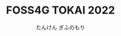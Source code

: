 ---
title: FOSS4G TOKAI 2022
subtitle: たんけん ぎふのもり
time: 8/10(水), 8/11(祝) 
place: 
image: img/fd07a1433ab200d895020918681508ea.webp

headline:
  text:  8/11(祝) セッションDay<br><a href="https://www.youtube.com/watch?v=odWxwtV_lyU" target="_blank">オンライン配信(YouTube)</a> <a href="https://bit.ly/foss4gtokai2022gather" target="_blank">オンライン交流スペース</a>(10:00-18:00まで)


place:
  heading: 開催場所
  text:  <a target="blank" href="https://www.forest.ac.jp/about/access/">岐阜県立森林文化アカデミー</a> & Online<br><br><a href="access.pdf" target="_blank">会場・駐車場案内</a>
  imageUrl: img/PXL_20220723_045931276.jpg

blurb:
  heading: Message
  text:  岐阜県は国内有数の林業の盛んな地域です。会場である森林文化アカデミーも林業を中心とした森に関する文化や技術の継承を実践しています。<br>
    FOSS4G TOKAI 2022では森とGISを大人だけでなく子供にも分かりやすく、そして親しみやすいイベントにしていきます。<br>
    ハンズオンやセッションで「たんけん」して、新たな岐阜や森の魅力を発見しましょう。

handsontitle:
  bgcolor: 
  text: ハンズオンDay

handson1:
  bgcolor: #5a9980
  imageUrl: img/icon/02_古川 邦明.png
  heading: QGIS初級編〜岐阜県の地形を見てみよう〜
  text: 
    |
    講師：古川 邦明（岐阜県立森林文化アカデミー兼森林研究所）<br>
    定員：10名<br>
    日時：8月10日[水] 14:00-17:00 <br>
    対象者：PCの基本操作が可能な方<br>
    <br>
    初心者を対象とした，GISを利用する上で必要な基礎知識，データの表示などの基本操作から印刷用データの作成など，実際にQGISを操作しながら 実習します．<br>
    <br>
    <ul>
    <li>QGISの画面の見方と操作方法
    <li>簡単なデータの入手方法
    <li>データの表示方法
    <li>印刷用データの作成方法
    </ul>

handson2:
  bgcolor: #5a9980
  imageUrl: img/icon/01_キタ コウイチ.png
  heading: QGIS中級編〜航空レーザー測量データをQGISで使う〜
  text: 
    |
    講師：喜多 耕一（FOSS4G Hokkaido）<br>
    日時：8月10日[水] 14:00-17:00<br>
    最近、国や地方自治体で公開されることが多くなってきた、「航空レーザー測量」のデータを使って、標高データの作成、地形データの作成、差分計算などを実践してみましょう。<br>
    <br>
    <ul>
    <li>標高DEMラスタの作成
    <li>陰影図、傾斜区分図の作成
    <li>道路の縦断図を作成
    <li>災害前と災害後の地形を比較（差分計算）
    <li>（時間があれば）PLATEAUのデータをQGISで使う
    </ul>



sessiontitle:
  text: セッションDay

session:
  heading: タイムテーブル
  description: 会場:<a href="/access.pdf" target="_blank">森の情報センター</a>、 <a href="https://www.youtube.com/watch?v=odWxwtV_lyU" target="_blank">オンライン配信(YouTube)</a><br><a href="https://bit.ly/foss4gtokai2022gather" target="_blank">オンライン交流スペース(Gather)</a>(10:00-18:00まで)
  sessions:
    - time: 10:30〜
      title: 受付開始
      detail: 
    - time: 11:00〜
      title: オープニング
      detail: 
    - time: 11:10〜
      title: <span class="grey-2">セッション1</span><br>森林情報のオープンデータとQGISでの利用
      detail: キタ コウイチ<br>北海道
      icon: img/icon/01_キタ コウイチ.png
      profile: 現在は、北海道DX推進課というところでオープンデータの推進をしていますが、実は林業技師です。著書「業務で使うQGIS　Ver3完全使いこなしガイド」
      content: 森林情報をオープンデータにする意義と、森林情報データをQGISで活用していくための事例を全国のオープンデータサイトを見ながら考察します。

    - time: 11:30〜
      title: <span class="grey-2">セッション2</span><br>「ぎふ森林情報WebMAP」の公開
      detail: 古川 邦明<br>岐阜県立森林文化アカデミー兼森林研究所
      icon: img/icon/02_古川 邦明.png
      profile: 2019年3月末に岐阜県森林研究所を退職、2020年から森林文化アカデミースマート林業推進係でスマート林業関連技術の普及や森林情報WebMAPの作成、公開、管理を担当。
      content: 岐阜県森林研究所と森林文化アカデミーが共同で、昨年11月の公開した「ぎふ森林情報WebMAP」を紹介します。CS立体図をベースに山城跡分布図,航空写真など、森林管理に使ってもらうことを目的に作成した数種類のWebMAPですが、どなたでも登録なしで覧いただけます。

    - time: 11:50〜
      title: <span class="grey-2">セッション3</span><br>野生動物研究におけるQGISとLeafletの活用事例
      detail:	東出 大志<br>岐阜大学野生動物管理学研究センター
      icon: img/icon/03_東出 大志.png
      profile: 岐阜県に来て3年目。専門は動物生態学で主にツキノワグマやイノシシなどの大型哺乳類を対象に研究を行っています。
      content: FOSS4G TOKAI 2022のテーマは「たんけんぎふのもり」です。岐阜県の森林には多様な野生動物が生息しており、我々はその分布や行動、生態を研究しています。これらの研究では、調査地の選定やデータ解析、視覚化といった局面でFOSS4Gを活用していますので、その事例について紹介いたします。

    - time: 12:10〜
      title: 昼休憩

    - time: 12:30〜
      title: LT大会

    - time: 13:10〜
      title: 昼休憩

    - time: 13:30〜
      title: <span class="grey-2">セッション4</span><br>MySQLのGIS機能の機能追加/改善状況
      detail: 山﨑 由章<br>日本オラクル株式会社 MySQL GBU
      icon: img/icon/04_山﨑 由章.png
      profile: MySQLのソリューションエンジニア。GIS分野でもMySQLが使われるように、普及促進を頑張っています！GISの聖地の1つである(？)明石市出身です！
      content: MySQLのGIS機能は、機能追加/改善を続けています。本発表では、特に<a href="https://qiita.com/miyauchi/items/5bdab7ea58f1114d6686">「MySQLのGIS機能に望むこと」</a>で言及されている3点を中心に、その後のMySQLでの改善状況を説明させて頂きます)

    - time: 13:50〜
      title: <span class="grey-2">セッション5</span><br>こんにちは Oracle Spatial です(仮)
      detail: 中井 亮矢<br>日本オラクル株式会社
      icon: img/icon/05_中井 亮矢.png
      profile: Oracle 製品担当エンジニア。空間機能(Spatial)やグラフデータベース機能、機械学習機能等の製品を担当しています。
      content: Oracleには Oracle Spatial という空間データベース機能があります。QGISのレイヤメニューにも、こっそり居るこの子を少し紹介させていただきます。

    - time: 14:10〜
      title: <span class="grey-2">セッション6</span><br>森林リモートセンシングの現状　～ オンデマンド講座のイントロダクションより ～
      detail: 道下 亮<br>一般財団法人リモート・センシング技術センター
      icon: img/icon/06_道下 亮.png
      profile: 一般財団法人リモート・センシング技術センター（RESTEC）で研修の企画、教材作成、及び講師を担当しています。
      content: 弊財団が開催するオンデマンド・オンサイト講座『森林・林業分野におけるリモートセンシング実務者講座』の中から、イントロダクションの一部をご紹介いたします。

    - time: 14:30〜
      title: <span class="grey-2">セッション7</span><br>地域発！　山村集落の防災マップづくり
      detail: 戸田 堅一郎<br>株式会社ジオ・フォレスト
      icon: img/icon/07_戸田 堅一郎.png
      profile: 令和４年３月まで長野県職に在籍。山地防災に関して研究し、CS立体図の開発等を行いました。県職を退職後、<a href="https://gf17v.com/">株式会社ジオ・フォレストを設立</a>。ジオ（大地）とフォレスト（森林）に関するコンサルティングを行います。
      content: 近年の豪雨災害の増加により、防災マップの重要性が注目されています。しかし、一般市民への周知度はまだ低く、紙面で配布された防災マップは災害時に手元にないことも多い。弊社が提供する、山村集落向けの防災マップの作成方法について紹介します。

    - time: 14:50〜
      title: <span class="grey-2">セッション8</span><br>文化遺産のデジタル３D計測と活用
      detail: 渡部 展也<br>中部大学
      icon: img/icon/08_渡部 展也.png
      profile: 主に考古学、文化財分野におけるGISやデジタル計測の応用を中心に研究しております。主なフィールドは中東と中国です、どうぞよろしくお願いいたします。。
      content: 紛争や内戦下では、貴重な文化財が標的となるケースもあり、迅速な文化遺産の記録が必要とされている。シリアの世界遺産を例に、現地の協力のもとで実施した文化財のデジタル３D計測と活用について報告する。必要となる機材や機能についても検討したい。

    - time: 15:10〜
      title: 休憩

    - time: 15:30〜
      title: <span class="grey-2">セッション9</span><br>森林3ＤデータのAR利用の可能性
      detail: 本田 佳彰,杉本 和也<br>岐阜県立森林文化アカデミー
      icon: img/icon/09_杉本 和也.png
      profile: 岐阜県立森林文化アカデミーで林業を学びながら、ITの利活用について検討しています。
      content: 森林３次元計測システムＯＷＬ等で取得した森林内の3DデータのAR活用事例を紹介する。

    - time: 15:50〜
      title: <span class="grey-2">セッション10</span><br>フィールドワークで持ち出すQGISのススメ
      detail: 國枝 裕介<br>個人
      icon: img/icon/10_國枝 裕介.png
      profile: 岐阜県で林業ハッカソンを運営しています。
      content: QGISで作った地図を屋外に持ち出したい。そんなあなたに、QFeildがあります。

    - time: 16:10〜
      title: <span class="grey-2">セッション11</span><br>木こり見習いがWebGISで演習林のマップアプリを自作してみた      
      detail: 小松 聖<br>株式会社MIERUNE
      icon: img/icon/11_小松 聖.png
      profile: 岐阜県出身で北海道に最近移住したGIS開発の新人エンジニアです。
      content: 森林には様々な位置情報が埋もれています。これらをWebGISで可視化し、関係者に共有することで新しい発見が得られます。本発表では、GIS初学者の頃に森林に関するデータ発掘から、可視化までの取り組みの中で得られた知見を共有します。

    - time: 16:30〜
      title: <span class="grey-2">セッション12</span><br>LiDARデータの煎じ方, 2022
      detail: 竹島 喜芳<br>中部大学
      icon: img/icon/12_竹島 喜芳.png
      profile: 中部大学国際GISセンター准教授。私はGISにツール指向ではなく、問題解決指向として関わっています。そんなことから今回は、FOSS4Gツールだけの話ではなく、他のツールについても触れます。もし、これは使えそう！というのがありました、ぜひ実装してください！
      content: 最近、LiDAR計測が盛んに行われています。計測の目的が達成できれば、それでデータの役割は終わるのですが、LiDARは番茶と違い、出殻しにこそ味わい深があります。今回の話では、LiDARの煎じ方とその味わい方を紹介します。FOSS4Gツール開発の参考になればと思います。

    - time: 16:50〜
      title: クロージング
    - time: 17:00〜
      title: 閉会
    - time: 〜18:00
      title: 終了			
  


news:
  heading: News
  youtube: https://www.youtube.com/embed/p4433V4rMdk
  text: 
   | 
   - 8/10(水) : ハンズオンとワークショップの申し込みは終了しました。
   
   - 8/10(水) :セッションはオンライン参加のみ受付ています。
   
   - 8/10(水) : オンライン交流スペース、配信用URLを公開しました

   - 8/6(土) : [最新情報#8](https://www.youtube.com/watch?v=ReA2_fSXDDg)を配信しました

   - 8/6(土) : セッション内容詳細、会場案内を更新しました

   - 8/2(火) : [最新情報#7](https://www.youtube.com/watch?v=p4433V4rMdk)を配信しました

   - 7/27(水) : ハンズオン、タイムテーブルの詳細を更新しました

   - 7/25(月) : ハンズオン, 子供向けワークショップ, LTの申し込みを公開しました

   - 7/19(火) : [最新情報#6](https://www.youtube.com/watch?v=ajw_4l9HlhA)を配信しました

   - 7/5(火) : ハンズオン申込みを公開しました

   - 7/5(火) : [最新情報#5](https://www.youtube.com/watch?v=joCZmBGPfTc)を配信しました

   - 6/21(火) : [最新事情#4](https://www.youtube.com/watch?v=54oGFBVxCA0)を配信しました

   - 6/13(金) : サイトを公開しました

   - 6/7(火) : [最新事情#3](https://www.youtube.com/watch?v=y8T_XuSUlwU)を配信しました

   - 5/17(火) : [最新事情#2](https://www.youtube.com/watch?v=LZ5AnpvUqdI)を配信しました

   - 4/19(火) : [最新事情#1](https://www.youtube.com/watch?v=t19MPU4n7tc)を配信しました

supporter:
  member:
    - name: 杉本 和也
      company: 岐阜県立森林文化アカデミー
      url: https://www.forest.ac.jp/
    - name: 古川 邦明
      custom : <a href="https://www.forest.ac.jp/">岐阜県立森林文化アカデミー</a> / <a href="https://www.forest.rd.pref.gifu.lg.jp/">森林研究所</a>
    - name: 石井 哲治
      company: Code for Gifu
      url: https://www.facebook.com/code4gifu/
#    - name: 中村 親也
#      company: Code for Gifu
#      url: https://www.facebook.com/code4gifu/
    - name: 安田 繁
      company: Code for Gifu
      url: https://www.facebook.com/code4gifu/
    - name: 横井 武志
      company: Code for Gifu
      url: https://www.facebook.com/code4gifu/
    - name: 石井 宏章
      company: ESRI ジャパン株式会社
      url: https://www.esrij.com/
    - name: 國枝 裕介
      company:
      url:
    - name: 吉中 輝彦
      company: 民間建設コンサルタント（耐震関係） / ギルド：黎明の調べ
      url: 								
    - name: 伊藤 永
      custom : <a href="https://www.mapmaster.co.jp/   ">株式会社トヨタマップマスター</a> / ジオメディアサミット名古屋
#  - name: 岩田 員典
#      company: 愛知大学
#      url: http://www.aichi-u.ac.jp/
    - name: 植田 粋美
      company: OSGeo.JP
      url: https://www.osgeo.jp/
    - name: 坂元 恭一
      company: 株式会社オービタルネット
      url: https://www.orbitalnet.jp/
#    - name: 鈴木 秀和
#      company: 名城大学 / Code for Nagoya
#      url: https://www.meijo-u.ac.jp/, https://www.code4.nagoya/
    - name: 宮内 はじめ
      custom : <a href="https://www.osgeo.jp/">OSGeo.JP</a> / <a href="https://e2d3.org/">E2D3</a> / <a href="https://www.code4.nagoya/">Code for Nagoya</a>

    - name: 小宮山 綾美
      company: 朝日航洋
      url: https://www.aeroasahi.co.jp/
    - name: 向 直人
      custom : <a href="https://www.sugiyama-u.ac.jp/">椙山女学園大学</a> / <a href="https://www.code4.nagoya/">Code for Nagoya</a>
    - name: 向 陽菜
      company: 個人
      url:       		
    - name: 立川 篤
      company: ヤフー
      url: https://about.yahoo.co.jp/hr/workplace/office/nagoya/

# intro:
#   heading: What we offer
#   text: Kaldi is the ultimate spot for coffee lovers who want to learn about their
#     java’s origin and support the farmers that grew it. We take coffee
#     production, roasting and brewing seriously and we’re glad to pass that
#     knowledge to anyone.
# products:
#   - image: img/illustrations-coffee.svg
#     text: We sell green and roasted coffee beans that are sourced directly from
#       independent farmers and farm cooperatives. We’re proud to offer a variety
#       of coffee beans grown with great care for the environment and local
#       communities. Check our post or contact us directly for current
#       availability.
#   - image: /img/illustrations-coffee-gear.svg
#     text: We offer a small, but carefully curated selection of brewing gear and
#       tools for every taste and experience level. No matter if you roast your
#       own beans or just bought your first french press, you’ll find a gadget to
#       fall in love with in our shop.
# values:
#   heading: Our values
#   text: Coffee is an amazing part of human culture but it has a dark side too –
#     one of colonialism and mindless abuse of natural resources and human lives.
#     We want to turn this around and return the coffee trade to the drink’s
#     exhilarating, empowering and unifying nature.
---